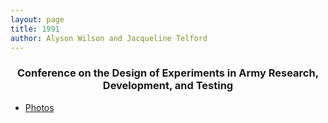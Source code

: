 ```yaml
---
layout: page
title: 1991
author: Alyson Wilson and Jacqueline Telford
---
```

<div align="center"><h3> Conference on the Design of Experiments in Army Research, Development, and Testing</h3></div>

- [Photos](https://alysongwilson.github.io/ACAS/DOE5/1991.pdf)
